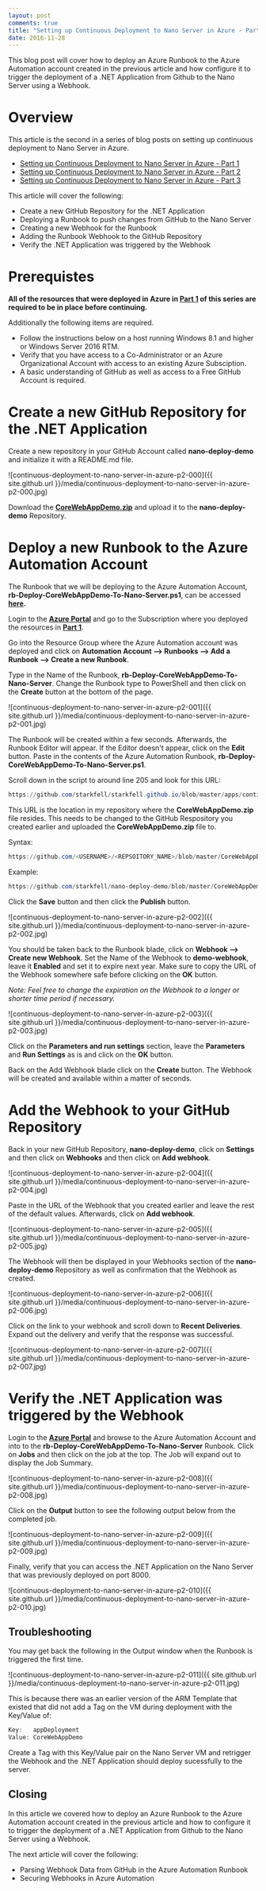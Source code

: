 ```yaml
---
layout: post
comments: true
title: "Setting up Continuous Deployment to Nano Server in Azure - Part 2"
date: 2016-11-28
---
```


This blog post will cover how to deploy an Azure Runbook to the Azure Automation account created in the previous article
and how configure it to trigger the deployment of a .NET Application from Github to the Nano Server using a Webhook.

# Overview

This article is the second in a series of blog posts on setting up continuous deployment to Nano Server in Azure. 

* [Setting up Continuous Deployment to Nano Server in Azure - Part 1](http://starkfell.github.io/continuous-deployment-to-nano-server-in-azure-p1/)
* [Setting up Continuous Deployment to Nano Server in Azure - Part 2](http://starkfell.github.io/continuous-deployment-to-nano-server-in-azure-p2/)
* [Setting up Continuous Deployment to Nano Server in Azure - Part 3](http://starkfell.github.io/continuous-deployment-to-nano-server-in-azure-p3/)

This article will cover the following:

* Create a new GitHub Repository for the .NET Application
* Deploying a Runbook to push changes from GitHub to the Nano Server
* Creating a new Webhook for the Runbook
* Adding the Runbook Webhook to the GitHub Repository
* Verify the .NET Application was triggered by the Webhook

# Prerequistes

**All of the resources that were deployed in Azure in [Part 1](http://starkfell.github.io/continuous-deployment-to-nano-server-in-azure-p1/) of this series are required to be in place before continuing.**

Additionally the following items are required.

* Follow the instructions below on a host running Windows 8.1 and higher or Windows Server 2016 RTM.
* Verify that you have access to a Co-Administrator or an Azure Organizational Account with access to an existing Azure Subsciption.
* A basic understanding of GitHub as well as access to a Free GitHub Account is required.

# Create a new GitHub Repository for the .NET Application

Create a new repository in your GitHub Account called **nano-deploy-demo** and initialize it with a README.md file.

![continuous-deployment-to-nano-server-in-azure-p2-000]({{ site.github.url }}/media/continuous-deployment-to-nano-server-in-azure-p2-000.jpg)

Download the **[CoreWebAppDemo.zip](https://github.com/starkfell/starkfell.github.io/blob/master/apps/continuous-deployment-to-nano-server-in-azure/CoreWebAppDemo.zip?raw=true)** and
upload it to the **nano-deploy-demo** Repository.

# Deploy a new Runbook to the Azure Automation Account

The Runbook that we will be deploying to the Azure Automation Account, **rb-Deploy-CoreWebAppDemo-To-Nano-Server.ps1**, can be
accessed **[here](https://raw.githubusercontent.com/starkfell/starkfell.github.io/master/runbooks/rb-Deploy-CoreWebAppDemo-To-Nano-Server.ps1).**

Login to the **[Azure Portal](https://portal.azure.com)** and go to the Subscription where you deployed the resources in
**[Part 1](http://starkfell.github.io/continuous-deployment-to-nano-server-in-azure-p1/)**.

Go into the Resource Group where the Azure Automation account was deployed and click on **Automation Account --> Runbooks --> Add a Runbook --> Create a new Runbook**.

Type in the Name of the Runbook, **rb-Deploy-CoreWebAppDemo-To-Nano-Server**. Change the Runbook type to PowerShell and then click on the **Create** button at the bottom of the page.

![continuous-deployment-to-nano-server-in-azure-p2-001]({{ site.github.url }}/media/continuous-deployment-to-nano-server-in-azure-p2-001.jpg)

The Runbook will be created within a few seconds. Afterwards, the Runbook Editor will appear. If the Editor doesn't appear, click on the **Edit** button. Paste in the contents of the Azure Automation Runbook,
**rb-Deploy-CoreWebAppDemo-To-Nano-Server.ps1**.

Scroll down in the script to around line 205 and look for this URL:

```powershell
https://github.com/starkfell/starkfell.github.io/blob/master/apps/continuous-deployment-to-nano-server-in-azure/CoreWebAppDemo.zip?raw=true
```

This URL is the location in my repository where the **CoreWebAppDemo.zip** file resides. This needs to be changed to the GitHub Respository you created earlier
and uploaded the **CoreWebAppDemo.zip** file to.

Syntax:

```powershell
https://github.com/<USERNAME>/<REPSOITORY_NAME>/blob/master/CoreWebAppDemo.zip?raw=true
```

Example:

```powershell
https://github.com/starkfell/nano-deploy-demo/blob/master/CoreWebAppDemo.zip?raw=true
```

Click the **Save** button and then click the **Publish** button.

![continuous-deployment-to-nano-server-in-azure-p2-002]({{ site.github.url }}/media/continuous-deployment-to-nano-server-in-azure-p2-002.jpg)

You should be taken back to the Runbook blade, click on **Webhook --> Create new Webhook**. Set the Name of the Webhook to **demo-webhook**, leave it **Enabled** and set it to expire next year.
Make sure to copy the URL of the Webhook somewhere safe before clicking on the **OK** button.

*Note: Feel free to change the expiration on the Webhook to a longer or shorter time period if necessary.*

![continuous-deployment-to-nano-server-in-azure-p2-003]({{ site.github.url }}/media/continuous-deployment-to-nano-server-in-azure-p2-003.jpg)

Click on the **Parameters and run settings** section, leave the **Parameters** and **Run Settings** as is and click on the **OK** button.

Back on the Add Webhook blade click on the **Create** button. The Webhook will be created and available within a matter of seconds.

# Add the Webhook to your GitHub Repository

Back in your new GitHub Repository, **nano-deploy-demo**, click on **Settings** and then click on **Webhooks** and then click on **Add webhook**.

![continuous-deployment-to-nano-server-in-azure-p2-004]({{ site.github.url }}/media/continuous-deployment-to-nano-server-in-azure-p2-004.jpg)

Paste in the URL of the Webhook that you created earlier and leave the rest of the default values. Afterwards, click on **Add webhook**.

![continuous-deployment-to-nano-server-in-azure-p2-005]({{ site.github.url }}/media/continuous-deployment-to-nano-server-in-azure-p2-005.jpg)

The Webhook will then be displayed in your Webhooks section of the **nano-deploy-demo** Repository as well as confirmation that the Webhook as created.

![continuous-deployment-to-nano-server-in-azure-p2-006]({{ site.github.url }}/media/continuous-deployment-to-nano-server-in-azure-p2-006.jpg)

Click on the link to your webhook and scroll down to **Recent Deliveries**. Expand out the delivery and verify that the response was successful.

![continuous-deployment-to-nano-server-in-azure-p2-007]({{ site.github.url }}/media/continuous-deployment-to-nano-server-in-azure-p2-007.jpg)

# Verify the .NET Application was triggered by the Webhook

Login to the **[Azure Portal](https://portal.azure.com)** and browse to the Azure Automation Account and into to the **rb-Deploy-CoreWebAppDemo-To-Nano-Server** Runbook. Click on **Jobs**
and then click on the job at the top. The Job will expand out to display the Job Summary.

![continuous-deployment-to-nano-server-in-azure-p2-008]({{ site.github.url }}/media/continuous-deployment-to-nano-server-in-azure-p2-008.jpg)

Click on the **Output** button to see the following output below from the completed job.

![continuous-deployment-to-nano-server-in-azure-p2-009]({{ site.github.url }}/media/continuous-deployment-to-nano-server-in-azure-p2-009.jpg)

Finally, verify that you can access the .NET Application on the Nano Server that was previously deployed on port 8000.

![continuous-deployment-to-nano-server-in-azure-p2-010]({{ site.github.url }}/media/continuous-deployment-to-nano-server-in-azure-p2-010.jpg)

## Troubleshooting

You may get back the following in the Output window when the Runbook is triggered the first time.

![continuous-deployment-to-nano-server-in-azure-p2-011]({{ site.github.url }}/media/continuous-deployment-to-nano-server-in-azure-p2-011.jpg)

This is because there was an earlier version of the ARM Template that existed that did not add a Tag on the VM during deployment with the Key/Value of:

```powershell
Key:   appDeployment
Value: CoreWebAppDemo
```

Create a Tag with this Key/Value pair on the Nano Server VM and retrigger the Webhook and the .NET Application should deploy sucessfully to the server.

## Closing

In this article we covered how to deploy an Azure Runbook to the Azure Automation account created in the previous article
and how to configure it to trigger the deployment of a .NET Application from Github to the Nano Server using a Webhook.

The next article will cover the following:

* Parsing Webhook Data from GitHub in the Azure Automation Runbook
* Securing Webhooks in Azure Automation
